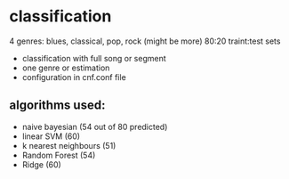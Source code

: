 # classification

4 genres: blues, classical, pop, rock (might be more)
80:20 traint:test sets

* classification with full song or segment
* one genre or estimation
* configuration in cnf.conf file

## algorithms used:
* naive bayesian (54 out of 80 predicted)
* linear SVM (60)
* k nearest neighbours (51)
* Random Forest (54)
* Ridge (60)
